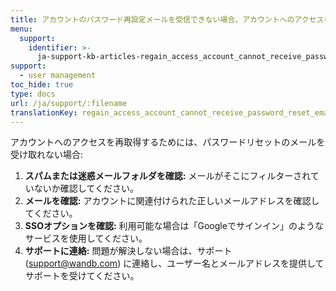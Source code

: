 ```yaml
---
title: アカウントのパスワード再設定メールを受信できない場合、アカウントへのアクセスをどうすれば再取得できますか？
menu:
  support:
    identifier: >-
      ja-support-kb-articles-regain_access_account_cannot_receive_password_reset_email
support:
  - user management
toc_hide: true
type: docs
url: /ja/support/:filename
translationKey: regain_access_account_cannot_receive_password_reset_email
---
```

アカウントへのアクセスを再取得するためには、パスワードリセットのメールを受け取れない場合:

1. **スパムまたは迷惑メールフォルダを確認:** メールがそこにフィルターされていないか確認してください。
2. **メールを確認:** アカウントに関連付けられた正しいメールアドレスを確認してください。
3. **SSOオプションを確認:** 利用可能な場合は「Googleでサインイン」のようなサービスを使用してください。
4. **サポートに連絡:** 問題が解決しない場合は、サポート (support@wandb.com) に連絡し、ユーザー名とメールアドレスを提供してサポートを受けてください。